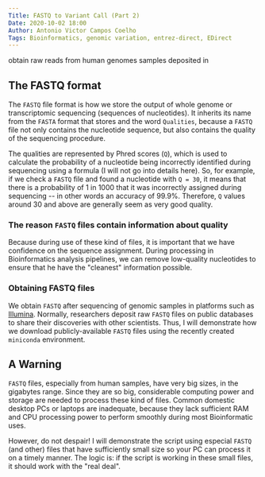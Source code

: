 ```yaml
---
Title: FASTQ to Variant Call (Part 2)
Date: 2020-10-02 18:00
Author: Antonio Victor Campos Coelho
Tags: Bioinformatics, genomic variation, entrez-direct, EDirect
---
```


obtain raw reads from human genomes samples deposited in 

## The FASTQ format

The `FASTQ` file format is how we store the output of whole genome or transcriptomic sequencing (sequences of nucleotides). It inherits its name from the `FASTA` format that stores and the word `Qualities`, because a `FASTQ` file not only contains the nucleotide sequence, but also contains the quality of the sequencing procedure.

The qualities are represented by Phred scores (`Q`), which is used to calculate the probability of a nucleotide being incorrectly identified during sequencing using a formula (I will not go into details here). So, for example, if we check a `FASTQ` file and found a nucleotide with `Q = 30`, it means that there is a probability of 1 in 1000 that it was incorrectly assigned during sequencing -- in other words an accuracy of 99.9%. Therefore, `Q` values around 30 and above are generally seem as very good quality.

### The reason `FASTQ` files contain information about quality

Because during use of these kind of files, it is important that we have confidence on the sequence assignment. During processing in Bioinformatics analysis pipelines, we can remove low-quality nucleotides to ensure that he have the "cleanest" information possible.

### Obtaining FASTQ files

We obtain `FASTQ` after sequencing of genomic samples in platforms such as [Illumina](https://www.illumina.com). Normally, researchers deposit raw `FASTQ` files on public databases to share their discoveries with other scientists. Thus, I will demonstrate how we download publicly-available `FASTQ` files using the recently created `miniconda` environment.

## A Warning

`FASTQ` files, especially from human samples, have very big sizes, in the gigabytes range. Since they are so big, considerable computing power and storage are needed to process these kind of files. Common domestic desktop PCs or laptops are inadequate, because they lack sufficient RAM and CPU processing power to perform smoothly during most Bioinformatic uses.

However, do not despair! I will demonstrate the script using especial `FASTQ` (and other) files that have sufficiently small size so your PC can process it on a timely manner. The logic is: if the script is working in these small files, it should work with the "real deal".
